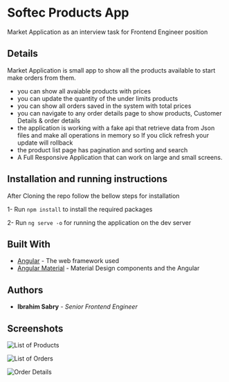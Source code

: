 
# Softec Products App

Market Application as an interview task for Frontend Engineer position

## Details

 Market Application is small app to show all the products available to start make orders from them.
 
 * you can show all avaiable products with prices
 * you can update the quantity of the under limits products
 * you can show all orders saved in the system with total prices
 * you can navigate to any order details page to show products, Customer Details & order details
 * the application is working with a fake api that retrieve data from Json files and make all operations in memory so If you click refresh your update will rollback
 * the product list page has pagination and sorting and search
 * A Full Responsive Application that can work on large and small screens.

## Installation and running instructions

After Cloning the repo follow the bellow steps for installation

1- Run `npm install` to install the required packages

2- Run `ng serve -o` for running the application on the dev server


## Built With

* [Angular](https://angular.io/docs) - The web framework used
* [Angular Material](https://material.angular.io/) - Material Design components and the Angular


## Authors

* **Ibrahim Sabry** - *Senior Frontend Engineer* 

## Screenshots


![List of Products](https://i.ibb.co/yVFtFfw/1.png)


![List of Orders](https://i.ibb.co/CJ0XtYw/2.png)


![Order Details](https://i.ibb.co/fpXQz38/3.png)
